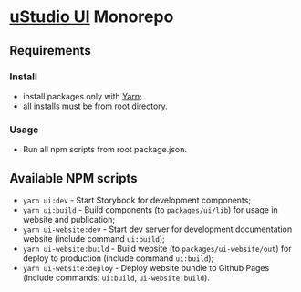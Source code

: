 # [uStudio UI](https://ustudiocompany.github.io/ustudio-ui/) Monorepo

## Requirements

### Install

- install packages only with [Yarn](https://yarnpkg.com/);
- all installs must be from root directory.

### Usage

- Run all npm scripts from root package.json.

## Available NPM scripts

- `yarn ui:dev` - Start Storybook for development components;
- `yarn ui:build` - Build components (to `packages/ui/lib`) for usage in website and publication;
- `yarn ui-website:dev` - Start dev server for development documentation website (include command `ui:build`);
- `yarn ui-website:build` - Build website (to `packages/ui-website/out`) for deploy to production (include command `ui:build`);
- `yarn ui-website:deploy` - Deploy website bundle to Github Pages (include commands: `ui:build`, `ui-website:build`).
